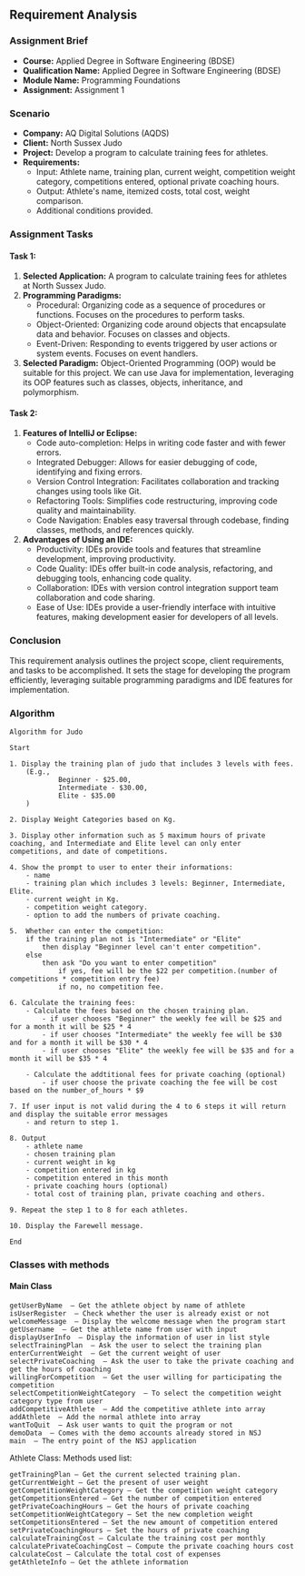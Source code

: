 ## Requirement Analysis

### Assignment Brief

- **Course:** Applied Degree in Software Engineering (BDSE)
- **Qualification Name:** Applied Degree in Software Engineering (BDSE)
- **Module Name:** Programming Foundations
- **Assignment:** Assignment 1

### Scenario

- **Company:** AQ Digital Solutions (AQDS)
- **Client:** North Sussex Judo
- **Project:** Develop a program to calculate training fees for athletes.
- **Requirements:**
  - Input: Athlete name, training plan, current weight, competition weight category, competitions entered, optional private coaching hours.
  - Output: Athlete's name, itemized costs, total cost, weight comparison.
  - Additional conditions provided.

### Assignment Tasks

#### Task 1:

1. **Selected Application:** A program to calculate training fees for athletes at North Sussex Judo.
2. **Programming Paradigms:**
   - Procedural: Organizing code as a sequence of procedures or functions. Focuses on the procedures to perform tasks.
   - Object-Oriented: Organizing code around objects that encapsulate data and behavior. Focuses on classes and objects.
   - Event-Driven: Responding to events triggered by user actions or system events. Focuses on event handlers.
3. **Selected Paradigm:** Object-Oriented Programming (OOP) would be suitable for this project. We can use Java for implementation, leveraging its OOP features such as classes, objects, inheritance, and polymorphism.

#### Task 2:

1. **Features of IntelliJ or Eclipse:**
   - Code auto-completion: Helps in writing code faster and with fewer errors.
   - Integrated Debugger: Allows for easier debugging of code, identifying and fixing errors.
   - Version Control Integration: Facilitates collaboration and tracking changes using tools like Git.
   - Refactoring Tools: Simplifies code restructuring, improving code quality and maintainability.
   - Code Navigation: Enables easy traversal through codebase, finding classes, methods, and references quickly.
2. **Advantages of Using an IDE:**
   - Productivity: IDEs provide tools and features that streamline development, improving productivity.
   - Code Quality: IDEs offer built-in code analysis, refactoring, and debugging tools, enhancing code quality.
   - Collaboration: IDEs with version control integration support team collaboration and code sharing.
   - Ease of Use: IDEs provide a user-friendly interface with intuitive features, making development easier for developers of all levels.

### Conclusion

This requirement analysis outlines the project scope, client requirements, and tasks to be accomplished. It sets the stage for developing the program efficiently, leveraging suitable programming paradigms and IDE features for implementation.

### Algorithm

```text
Algorithm for Judo

Start

1. Display the training plan of judo that includes 3 levels with fees.
	(E.g.,
			Beginner - $25.00,
			Intermediate - $30.00,
			Elite - $35.00
	)

2. Display Weight Categories based on Kg.

3. Display other information such as 5 maximum hours of private coaching, and Intermediate and Elite level can only enter competitions, and date of competitions.

4. Show the prompt to user to enter their informations:
	- name
	- training plan which includes 3 levels: Beginner, Intermediate, Elite.
	- current weight in Kg.
	- competition weight category.
	- option to add the numbers of private coaching.

5.  Whether can enter the competition:
	if the training plan not is "Intermediate" or "Elite"
		then display "Beginner level can't enter competition".
	else
		then ask "Do you want to enter competition"
			if yes, fee will be the $22 per competition.(number of  competitions * competition entry fee)
			if no, no competition fee.

6. Calculate the training fees:
	- Calculate the fees based on the chosen training plan.
		- if user chooses "Beginner" the weekly fee will be $25 and for a month it will be $25 * 4
		- if user chooses "Intermediate" the weekly fee will be $30 and for a month it will be $30 * 4
		- if user chooses "Elite" the weekly fee will be $35 and for a month it will be $35 * 4

	- Calculate the addtitional fees for private coaching (optional)
		- if user choose the private coaching the fee will be cost based on the number_of_hours * $9

7. If user input is not valid during the 4 to 6 steps it will return and display the suitable error messages
	- and return to step 1.

8. Output
	- athlete name
	- chosen training plan
	- current weight in kg
	- competition entered in kg
	- competition entered in this month
	- private coaching hours (optional)
	- total cost of training plan, private coaching and others.

9. Repeat the step 1 to 8 for each athletes.

10. Display the Farewell message.

End
```

### Classes with methods

#### Main Class

```
getUserByName  – Get the athlete object by name of athlete
isUserRegister  – Check whether the user is already exist or not
welcomeMessage  – Display the welcome message when the program start
getUsername  – Get the athlete name from user with input
displayUserInfo  – Display the information of user in list style
selectTrainingPlan  – Ask the user to select the training plan
enterCurrentWeight  – Get the current weight of user
selectPrivateCoaching  – Ask the user to take the private coaching and get the hours of coaching
willingForCompetition  – Get the user willing for participating the competition
selectCompetitionWeightCategory  – To select the competition weight category type from user
addCompetitiveAthlete  – Add the competitive athlete into array
addAthlete  – Add the normal athlete into array
wantToQuit  – Ask user wants to quit the program or not
demoData  – Comes with the demo accounts already stored in NSJ
main  – The entry point of the NSJ application

```

Athlete Class:
Methods used list:

```
getTrainingPlan – Get the current selected training plan.
getCurrentWeight – Get the present of user weight
getCompetitionWeightCategory – Get the competition weight category
getCompetitionsEntered – Get the number of competition entered
getPrivateCoachingHours – Get the hours of private coaching
setCompetitionWeightCategory – Set the new completion weight
setCompetitionsEntered – Set the new amount of competition entered
setPrivateCoachingHours – Set the hours of private coaching
calculateTrainingCost – Calculate the training cost per monthly
calculatePrivateCoachingCost – Compute the private coaching hours cost
calculateCost – Calculate the total cost of expenses
getAthleteInfo – Get the athlete information
```
